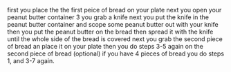 first you place the the first peice of bread on your plate
next you open your peanut butter container
3 you grab a knife
next you put the knife in the peanut butter container and scope some peanut butter out with your knife
then you put the peanut butter on the bread then spread it with the knife until the whole side of the bread is covered
next you grab the second piece of bread an place it on your plate
then you do steps 3-5 again on the second piece of bread
(optional)
if you have 4 pieces of bread you do steps 1, and 3-7 again.